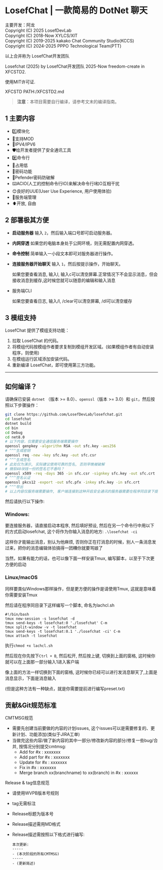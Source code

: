 # LosefChat | 一款简易的 DotNet 聊天

主要开发：阿龙<br>
Copyright (C) 2025 LosefDevLab<br>
Copyright (C) 2018-Now XYLCS/XIT<br>
Copyright (C) 2019-2025 kakako Chat Community Studio(KCCS)<br>
Copyright (C) 2024-2025 PPPO Technological Team(PTT)<br>

以上合并称为 LosefChat开发团队<br>

Losefchat (2025) by LosefChat开发团队 2025-Now freedom-create in XFCSTD2.<br>

使用MIT许可证.<br>

XFCSTD PATH:/XFCSTD2.md

> **注意**：本项目需要自行编译，请参考文末的编译指南。<br>

## 1 主要内容

- 1️⃣模块化
- 🧩支持MOD
- 🛜IPV4/IPV6
- 🛡️给开发者提供了安全通讯工具
- #️⃣命令行
- 🧊占用低
- 🔐密码功能
- 🔏Pefender密码防破解
- ⌨️ACIO(人工的控制命令行IO)来解决命令行I和O互相干扰
- 😊良好的UUE(User Use Experience, 用户使用体验)
- 📱服务端管理
- ⬆️开放, 自由

## 2 部署极其方便

- **启动服务器**
  输入 `2`，然后输入端口号即可启动服务器。
- **内网穿透**
  如果您的电脑本身处于公网环境，则无需配置内网穿透。
- **命令控制**
  简单输入一小段文本即可对服务器进行操作。
- **连接服务器开始聊天**
  输入 `1`，然后按提示操作，开始聊天。

  如果您要查看消息,  输入l,  输入c可以清空屏幕.正常情况下不会显示消息，但会接收消息到缓存,这时候您就可以随意的编辑和输入消息
- 服务端CLI

  如果您要查看日志,  输入/l,  /clear可以清空屏幕,  /dl可以清空缓存

## 3 模组支持

LosefChat 提供了模组支持功能：

1. 拉取 LosefChat 的代码。
2. 将模组代码按模组作者要求复制到模组开发区域。(如果模组作者有自动安装程序，则使用)
3. 在模组运行区域添加安装代码。
4. 重新编译 LosefChat，即可使用第三方功能。

---

## 如何编译？

请确保已安装 `dotnet` （版本 >= 8.0）、`openssl`（版本 >= 3.0）和 `git`，然后按照以下步骤操作：

```bash
git clone https://github.com/LosefDevLab/losefchat.git
cd losefchat
dotnet build
cd bin
cd Debug
cd net8.0
# 以下内容，仅需要安全通信服务端需要操作
openssl genpkey -algorithm RSA -out sfc.key -aes256
# ^^^生成密钥
openssl req -new -key sfc.key -out sfc.csr
# ^^^生成签名
# 此处仅为演示, 实际建议使用可靠的签名, 否则早晚被破解
# 微软40块钱一份的签名它不香吗？
openssl x509 -req -days 365 -in sfc.csr -signkey sfc.key -out sfc.crt
# ^^^签名认证
openssl pkcs12 -export -out sfc.pfx -inkey sfc.key -in sfc.crt
# ^^^导出
# 以上内容仅服务端需要操作, 客户端连接到这种开启安全通讯的服务器需要在程序同目录下提供服务器开放的安全通讯证书
```

然后请执行以下操作:

### **Windows**:

要连接服务器，请直接启动本程序,  然后填好预设,  然后在另一个命令行中用以下的方式启动losefchat,  这个将作为你输入消息的地方:
`.\losefchat -ci`

这样你才能输出消息，别认为他麻烦,   否则你正在打消息的时候，别人一条消息发过来，把你的消息编辑体验搞得一团糟你就要骂娘了

当然，如果有能力的话，也可以像下面一样安装Tmux,  编写脚本，以至于下次更方便的启动

### **Linux/macOS**

同样要类似Windows那样操作，但是更方便的操作是请使用Tmux,   这就是意味着你需要安装Tmux

然后请在程序同目录下这样编写一个脚本,  命名为lachcl.sh

```b
#!/bin/bash
tmux new-session -s losefchat -d
tmux send-keys -t losefchat:0 './losefchat' C-m
tmux split-window -v -t losefchat
tmux send-keys -t losefchat:0.1 './losefchat -ci' C-m
tmux attach -t losefchat
```

执行`chmod +x lachcl.sh`

然后现在你先按下`Ctrl + B`,   然后松开,  然后按上键,  切换到上面的窗格,   这时候你就可以在上面那一部分输入1进入客户端

像上面的方法一样切换到下面的窗格,   这时候你已经可以进行发消息聊天了,上面是消息显示，下面是消息输入

(但是这种方法有一种缺点，就是你需要提前进行编写preset.txt)

## 贡献&Git规范标准

CMTMSG规范

- 需要先创建当前要做的内容的计划issues, 这个issues可以是需要修复的、更新计划、功能添加(类似于JIRA工单)
- 当做完这些内容/做了新内容的其中一部分/修改新内容的部分/修复一些bug/合并, 按情况分别提交cmtmsg:
  - Add for #x : xxxxxxx
  - Add part for #x : xxxxxxx
  - Update for #x : xxxxxxx
  - Fix in #x : xxxxxxx
  - Merge branch xx(branchname) to xx(branch) in #x : xxxxxx

Release & tag信息规范

- 请使用WVPB版本号规则
- tag无需标注
- Release标题为版本号
- Release描述需用MD格式
- Release描述需按照以下格式进行编写:

  ```
  本次更新:
  -----
  - (本次阶段的所有CMTMSG)
  -----
  - (更新简述)
  ```

